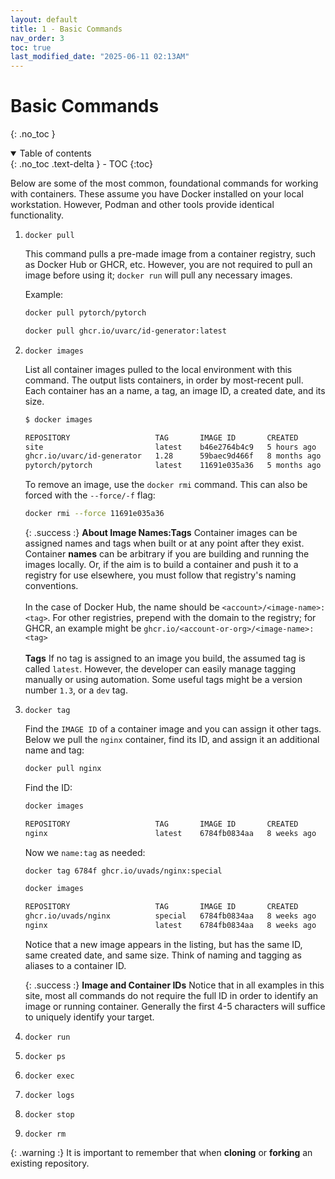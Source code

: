 ```yaml
---
layout: default
title: 1 - Basic Commands
nav_order: 3
toc: true
last_modified_date: "2025-06-11 02:13AM"
---
```


# Basic Commands
{: .no_toc }

<details open markdown="block">
  <summary>
    Table of contents
  </summary>
  {: .no_toc .text-delta }
- TOC
{:toc}
</details>

Below are some of the most common, foundational commands for working with containers. These assume you have Docker installed on your local workstation. However, Podman and other tools provide identical functionality.

1. `docker pull`

    This command pulls a pre-made image from a container registry, such as Docker Hub or GHCR, etc. However, you are not required to pull an image before using it; `docker run` will pull any necessary images.

    Example:
    ```bash
    docker pull pytorch/pytorch
    ```

    ```bash
    docker pull ghcr.io/uvarc/id-generator:latest
    ```

2. `docker images`

    List all container images pulled to the local environment with this command. The output lists containers, in order by most-recent pull. Each container has an a name, a tag, an image ID, a created date, and its size.

    ```bash
    $ docker images

    REPOSITORY                   TAG       IMAGE ID       CREATED        SIZE
    site                         latest    b46e2764b4c9   5 hours ago    1.59GB
    ghcr.io/uvarc/id-generator   1.28      59baec9d466f   8 months ago   1.55GB
    pytorch/pytorch              latest    11691e035a36   5 months ago   11.70GB
    ```

    To remove an image, use the `docker rmi` command. This can also be forced with the `--force/-f` flag:

    ```bash
    docker rmi --force 11691e035a36
    ```

    {: .success :}
    **About Image Names:Tags**
    Container images can be assigned names and tags when built or at any point after they exist. Container **names** can be arbitrary if you are building and running the images locally. Or, if the aim is to build a container and push it to a registry for use elsewhere, you must follow that registry's naming conventions. 
    <br /><br />
    In the case of Docker Hub, the name should be `<account>/<image-name>:<tag>`. For other registries, prepend with the domain to the registry; for GHCR, an example might be `ghcr.io/<account-or-org>/<image-name>:<tag>`
    <br /><br />
    **Tags** If no tag is assigned to an image you build, the assumed tag is called `latest`. However, the developer can easily manage tagging manually or using automation. Some useful tags might be a version number `1.3`, or a `dev` tag. 

3. `docker tag`

    Find the `IMAGE ID` of a container image and you can assign it other tags. Below we pull the `nginx` container, find its ID, and assign it an additional name and tag:

    ```bash
    docker pull nginx
    ```

    Find the ID:

    ```bash
    docker images

    REPOSITORY                   TAG       IMAGE ID       CREATED        SIZE
    nginx                        latest    6784fb0834aa   8 weeks ago    281MB
    ```

    Now we `name:tag` as needed:
    ```bash
    docker tag 6784f ghcr.io/uvads/nginx:special

    docker images

    REPOSITORY                   TAG       IMAGE ID       CREATED        SIZE
    ghcr.io/uvads/nginx          special   6784fb0834aa   8 weeks ago    281MB
    nginx                        latest    6784fb0834aa   8 weeks ago    281MB
    ```
    Notice that a new image appears in the listing, but has the same ID, same created date, and same size. Think of naming and tagging as aliases to a container ID.

    {: .success :}
    **Image and Container IDs** Notice that in all examples in this site, most all commands do not require the full ID in order to identify an image or running container. Generally the first 4-5 characters will suffice to uniquely identify your target.

1. `docker run`
2. `docker ps`
3. `docker exec`
4. `docker logs`
5. `docker stop`
6.  `docker rm`


{: .warning :}
It is important to remember that when **cloning** or **forking** an existing repository.



